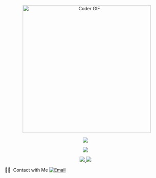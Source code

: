 <p align="center"> 
   <img src="https://media.giphy.com/media/SWoSkN6DxTszqIKEqv/giphy.gif" alt="Coder GIF" width="400" align="center"> 
</p>

<p align="center">
  <a href="https://github.com/hekailiu-2512">
    <img src="https://github-readme-stats.vercel.app/api?username=hekailiu-2512&count_private=true&layout=default&show_icons=true&&include_all_commits=true&bg_color=30,000000,757575&text_color=409D93&theme=tokyonight" />
  </a>
</p>

<p align="center">
  <a href="https://github.com/hekailiu-2512">
    <img src="https://github-readme-stats.vercel.app/api/top-langs/?username=hekailiu-2512&layout=compact&bg_color=30,000000,757575&text_color=409D93&theme=tokyonight" />
  </a>
</p>

<p align="center">
  <a href="https://github.com/hekailiu-2512">
    <img src="https://github-readme-stats.vercel.app/api/pin/?username=hekailiu-2512&repo=heli&show_owner=true&layout=compact&bg_color=30,000000,757575&text_color=409D93&theme=tokyonight" />
    <img src="https://github-readme-stats.vercel.app/api/pin/?username=hekailiu-2512&repo=heli&show_owner=true&layout=compact&bg_color=30,000000,757575&text_color=409D93&theme=tokyonight" />
  </a>
</p>
🤝🏻 &nbsp;Contact with Me
<a href="hekailiu@foxmail.com"><img alt="Email" src="https://img.shields.io/badge/Email-hekailiu@foxmail.com-blue?style=flat-square&logo=gmail" /> 
</a>